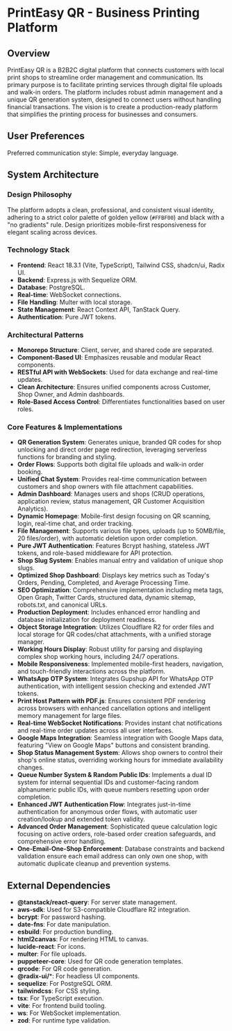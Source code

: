 # PrintEasy QR - Business Printing Platform

## Overview
PrintEasy QR is a B2B2C digital platform that connects customers with local print shops to streamline order management and communication. Its primary purpose is to facilitate printing services through digital file uploads and walk-in orders. The platform includes robust admin management and a unique QR generation system, designed to connect users without handling financial transactions. The vision is to create a production-ready platform that simplifies the printing process for businesses and consumers.

## User Preferences
Preferred communication style: Simple, everyday language.

## System Architecture

### Design Philosophy
The platform adopts a clean, professional, and consistent visual identity, adhering to a strict color palette of golden yellow (`#FFBF00`) and black with a "no gradients" rule. Design prioritizes mobile-first responsiveness for elegant scaling across devices.

### Technology Stack
- **Frontend**: React 18.3.1 (Vite, TypeScript), Tailwind CSS, shadcn/ui, Radix UI.
- **Backend**: Express.js with Sequelize ORM.
- **Database**: PostgreSQL.
- **Real-time**: WebSocket connections.
- **File Handling**: Multer with local storage.
- **State Management**: React Context API, TanStack Query.
- **Authentication**: Pure JWT tokens.

### Architectural Patterns
- **Monorepo Structure**: Client, server, and shared code are separated.
- **Component-Based UI**: Emphasizes reusable and modular React components.
- **RESTful API with WebSockets**: Used for data exchange and real-time updates.
- **Clean Architecture**: Ensures unified components across Customer, Shop Owner, and Admin dashboards.
- **Role-Based Access Control**: Differentiates functionalities based on user roles.

### Core Features & Implementations
- **QR Generation System**: Generates unique, branded QR codes for shop unlocking and direct order page redirection, leveraging serverless functions for branding and styling.
- **Order Flows**: Supports both digital file uploads and walk-in order booking.
- **Unified Chat System**: Provides real-time communication between customers and shop owners with file attachment capabilities.
- **Admin Dashboard**: Manages users and shops (CRUD operations, application review, status management, QR Customer Acquisition Analytics).
- **Dynamic Homepage**: Mobile-first design focusing on QR scanning, login, real-time chat, and order tracking.
- **File Management**: Supports various file types, uploads (up to 50MB/file, 20 files/order), with automatic deletion upon order completion.
- **Pure JWT Authentication**: Features Bcrypt hashing, stateless JWT tokens, and role-based middleware for API protection.
- **Shop Slug System**: Enables manual entry and validation of unique shop slugs.
- **Optimized Shop Dashboard**: Displays key metrics such as Today's Orders, Pending, Completed, and Average Processing Time.
- **SEO Optimization**: Comprehensive implementation including meta tags, Open Graph, Twitter Cards, structured data, dynamic sitemap, robots.txt, and canonical URLs.
- **Production Deployment**: Includes enhanced error handling and database initialization for deployment readiness.
- **Object Storage Integration**: Utilizes Cloudflare R2 for order files and local storage for QR codes/chat attachments, with a unified storage manager.
- **Working Hours Display**: Robust utility for parsing and displaying complex shop working hours, including 24/7 operations.
- **Mobile Responsiveness**: Implemented mobile-first headers, navigation, and touch-friendly interactions across the platform.
- **WhatsApp OTP System**: Integrates Gupshup API for WhatsApp OTP authentication, with intelligent session checking and extended JWT tokens.
- **Print Host Pattern with PDF.js**: Ensures consistent PDF rendering across browsers with enhanced cancellation options and intelligent memory management for large files.
- **Real-time WebSocket Notifications**: Provides instant chat notifications and real-time order updates across all user interfaces.
- **Google Maps Integration**: Seamless integration with Google Maps data, featuring "View on Google Maps" buttons and consistent branding.
- **Shop Status Management System**: Allows shop owners to control their shop's online status, overriding working hours for immediate availability changes.
- **Queue Number System & Random Public IDs**: Implements a dual ID system for internal sequential IDs and customer-facing random alphanumeric public IDs, with queue numbers resetting upon order completion.
- **Enhanced JWT Authentication Flow**: Integrates just-in-time authentication for anonymous order flows, with automatic user creation/lookup and extended token validity.
- **Advanced Order Management**: Sophisticated queue calculation logic focusing on active orders, role-based order creation safeguards, and comprehensive error handling.
- **One-Email-One-Shop Enforcement**: Database constraints and backend validation ensure each email address can only own one shop, with automatic duplicate cleanup and prevention systems.

## External Dependencies

- **@tanstack/react-query**: For server state management.
- **aws-sdk**: Used for S3-compatible Cloudflare R2 integration.
- **bcrypt**: For password hashing.
- **date-fns**: For date manipulation.
- **esbuild**: For production bundling.
- **html2canvas**: For rendering HTML to canvas.
- **lucide-react**: For icons.
- **multer**: For file uploads.
- **puppeteer-core**: Used for QR code generation templates.
- **qrcode**: For QR code generation.
- **@radix-ui/***: For headless UI components.
- **sequelize**: For PostgreSQL ORM.
- **tailwindcss**: For CSS styling.
- **tsx**: For TypeScript execution.
- **vite**: For frontend build tooling.
- **ws**: For WebSocket implementation.
- **zod**: For runtime type validation.